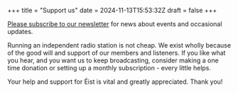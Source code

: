 +++
title = "Support us"
date = 2024-11-13T15:53:32Z
draft = false
+++

[Please subscribe to our newsletter](mailto:eistcork@gmail.com?subject=I'd%20like%20to%20subscribe%20to%20occasional%20emails%20from%20Éist&body=Thanks! "Send us an email!") for news about events and occasional updates.

Running an independent radio station is not cheap.
We exist wholly because of the good will and support of our members and listeners.
If you like what you hear, and you want us to keep broadcasting, consider making a one time donation or setting up a monthly subscription - every little helps.

Your help and support for Éist is vital and greatly appreciated. Thank you!

<div id="pp">
<div id="paypal-button-container-P-4RX65068G9306103GM5KYY2A"></div>
</div>
<script src="https://www.paypal.com/sdk/js?client-id=Adk-qQ6gWzOPrhHNH4t17wDcW0kcNfGTU1aopr_7-ly-Ldiz03Sh5i5Vc77cZwS5RAyLDxS-u6GqsQKn&vault=true&intent=subscription" data-sdk-integration-source="button-factory"></script>
<script>
  paypal.Buttons({
      style: {
          shape: 'rect',
          color: 'black',
          layout: 'horizontal',
          label: 'checkout',
          tagline: 'false'
      },
      createSubscription: function(data, actions) {
        return actions.subscription.create({
          /* Creates the subscription */
          plan_id: 'P-4RX65068G9306103GM5KYY2A',
          quantity: 1 // The quantity of the product for a subscription
        });
      },
      onApprove: function(data, actions) {
        alert(data.subscriptionID); // You can add optional success message for the subscriber here
      }
  }).render('#paypal-button-container-P-4RX65068G9306103GM5KYY2A'); // Renders the PayPal button
</script>